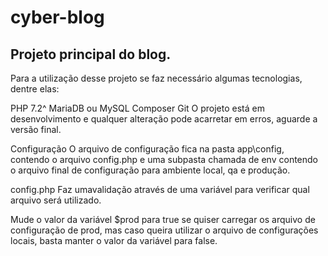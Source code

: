 # cyber-blog
## Projeto principal do blog.

Para a utilização desse projeto se faz necessário algumas tecnologias, dentre elas:

PHP 7.2^
MariaDB ou MySQL
Composer
Git
O projeto está em desenvolvimento e qualquer alteração pode acarretar em erros, aguarde a versão final.

Configuração
O arquivo de configuração fica na pasta app\config, contendo o arquivo config.php e uma subpasta chamada de env contendo o arquivo final de configuração para ambiente local, qa e produção.

config.php
Faz umavalidação através de uma variável para verificar qual arquivo será utilizado.

Mude o valor da variável $prod para true se quiser carregar os arquivo de configuração de prod, mas caso queira utilizar o arquivo de configurações locais, basta manter o valor da variável para false.